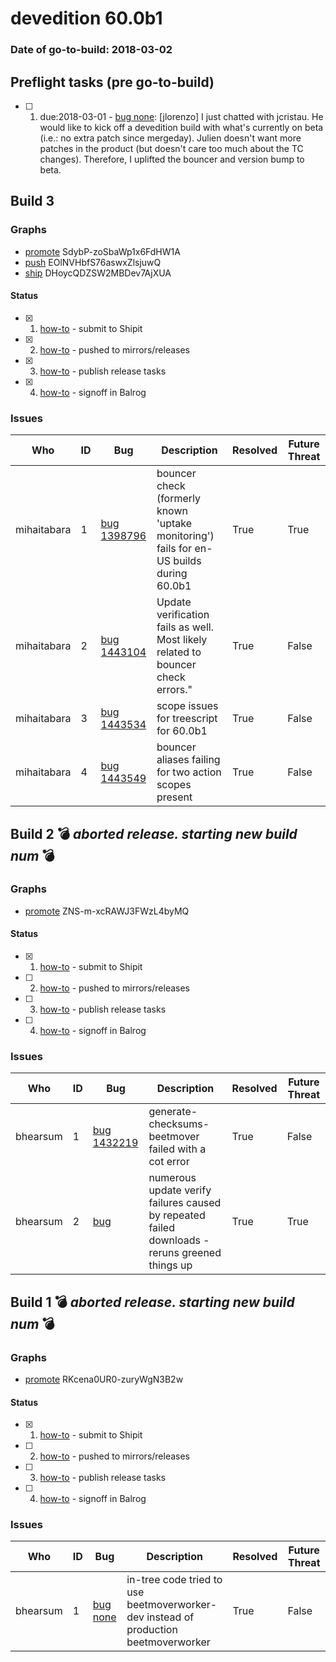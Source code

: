 # devedition 60.0b1

### Date of go-to-build: 2018-03-02

## Preflight tasks (pre go-to-build)
- [ ] 1. due:2018-03-01 - [bug none](https://bugzil.la/none): [jlorenzo] I just chatted with jcristau. He would like to kick off a devedition build with what's currently on beta (i.e.: no extra patch since mergeday). Julien doesn't want more patches in the product (but doesn't care too much about the TC changes). Therefore, I uplifted the bouncer and version bump to beta.

## Build 3  

### Graphs
* [promote](https://tools.taskcluster.net/push-inspector/#/SdybP-zoSbaWp1x6FdHW1A) SdybP-zoSbaWp1x6FdHW1A
* [push](https://tools.taskcluster.net/push-inspector/#/EOlNVHbfS76aswxZlsjuwQ) EOlNVHbfS76aswxZlsjuwQ
* [ship](https://tools.taskcluster.net/push-inspector/#/DHoycQDZSW2MBDev7AjXUA) DHoycQDZSW2MBDev7AjXUA


#### Status
- [x] 1.  [how-to](https://wiki.mozilla.org/Release:Release_Automation_on_Mercurial:Starting_a_Release#Submit_to_Ship_It)  - submit to Shipit
- [x] 2.  [how-to](https://github.com/mozilla-releng/releasewarrior-2.0/blob/master/docs/release-promotion/desktop/howto.md#push-artifacts-to-releases-directory)  - pushed to mirrors/releases
- [x] 3.  [how-to](https://github.com/mozilla-releng/releasewarrior-2.0/blob/master/docs/release-promotion/desktop/howto.md#ship-the-release)  - publish release tasks
- [x] 4.  [how-to](https://github.com/mozilla-releng/releasewarrior-2.0/blob/master/docs/release-promotion/desktop/howto.md#obtain-sign-offs-for-changes)  - signoff in Balrog

### Issues
| Who                 | ID               | Bug                                                                 | Description                | Resolved                | Future Threat                |
| ------------------- | ---------------- | ------------------------------------------------------------------- | -------------------------- | ----------------------- | ---------------------------- |
| mihaitabara  | 1 | [bug 1398796](https://bugzil.la/1398796)        | bouncer check (formerly known 'uptake monitoring') fails for en-US builds during 60.0b1 | True | True |
| mihaitabara  | 2 | [bug 1443104](https://bugzil.la/1443104)        | Update verification fails as well. Most likely related to bouncer check errors." | True | False |
| mihaitabara  | 3 | [bug 1443534](https://bugzil.la/1443534)        | scope issues for treescript for 60.0b1 | True | False |
| mihaitabara  | 4 | [bug 1443549](https://bugzil.la/1443549)        | bouncer aliases failing for two action scopes present | True | False |

## Build 2  :bomb: _aborted release. starting new build num_ :bomb: 

### Graphs
* [promote](https://tools.taskcluster.net/push-inspector/#/ZNS-m-xcRAWJ3FWzL4byMQ) ZNS-m-xcRAWJ3FWzL4byMQ


#### Status
- [x] 1.  [how-to](https://wiki.mozilla.org/Release:Release_Automation_on_Mercurial:Starting_a_Release#Submit_to_Ship_It)  - submit to Shipit
- [ ] 2.  [how-to](https://github.com/mozilla-releng/releasewarrior-2.0/blob/master/docs/release-promotion/desktop/howto.md#push-artifacts-to-releases-directory)  - pushed to mirrors/releases
- [ ] 3.  [how-to](https://github.com/mozilla-releng/releasewarrior-2.0/blob/master/docs/release-promotion/desktop/howto.md#ship-the-release)  - publish release tasks
- [ ] 4.  [how-to](https://github.com/mozilla-releng/releasewarrior-2.0/blob/master/docs/release-promotion/desktop/howto.md#obtain-sign-offs-for-changes)  - signoff in Balrog

### Issues
| Who                 | ID               | Bug                                                                 | Description                | Resolved                | Future Threat                |
| ------------------- | ---------------- | ------------------------------------------------------------------- | -------------------------- | ----------------------- | ---------------------------- |
| bhearsum  | 1 | [bug 1432219](https://bugzil.la/1432219)        | generate-checksums-beetmover failed with a cot error | True | False |
| bhearsum  | 2 | [bug ](https://bugzil.la/)        | numerous update verify failures caused by repeated failed downloads - reruns greened things up | True | True |

## Build 1  :bomb: _aborted release. starting new build num_ :bomb: 

### Graphs
* [promote](https://tools.taskcluster.net/push-inspector/#/RKcena0UR0-zuryWgN3B2w) RKcena0UR0-zuryWgN3B2w


#### Status
- [x] 1.  [how-to](https://wiki.mozilla.org/Release:Release_Automation_on_Mercurial:Starting_a_Release#Submit_to_Ship_It)  - submit to Shipit
- [ ] 2.  [how-to](https://github.com/mozilla-releng/releasewarrior-2.0/blob/master/docs/release-promotion/desktop/howto.md#push-artifacts-to-releases-directory)  - pushed to mirrors/releases
- [ ] 3.  [how-to](https://github.com/mozilla-releng/releasewarrior-2.0/blob/master/docs/release-promotion/desktop/howto.md#ship-the-release)  - publish release tasks
- [ ] 4.  [how-to](https://github.com/mozilla-releng/releasewarrior-2.0/blob/master/docs/release-promotion/desktop/howto.md#obtain-sign-offs-for-changes)  - signoff in Balrog

### Issues
| Who                 | ID               | Bug                                                                 | Description                | Resolved                | Future Threat                |
| ------------------- | ---------------- | ------------------------------------------------------------------- | -------------------------- | ----------------------- | ---------------------------- |
| bhearsum  | 1 | [bug none](https://bugzil.la/none)        | in-tree code tried to use beetmoverworker-dev instead of production beetmoverworker | True | False |

